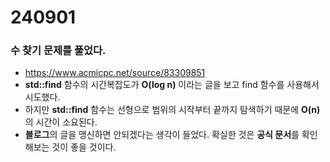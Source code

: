 # 240901 

### 수 찾기 문제를 풀었다.
- https://www.acmicpc.net/source/83309851
- **std::find** 함수의 시간복잡도가 **O(log n)** 이라는 글을 보고 find 함수를 사용해서 시도했다.
- 하지만 **std::find** 함수는 선형으로 범위의 시작부터 끝까지 탐색하기 때문에 **O(n)** 의 시간이 소요된다.
- **블로그**의 글을 맹신하면 안되겠다는 생각이 들었다. 확실한 것은 **공식 문서**를 확인해보는 것이 좋을 것이다.